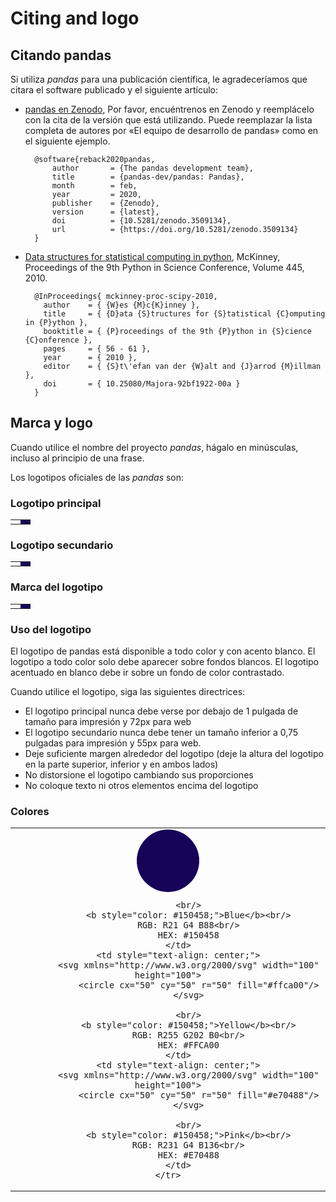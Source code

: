 # Citing and logo

## Citando pandas

Si utiliza _pandas_ para una publicación científica, le agradeceríamos que citara el software publicado y el
siguiente artículo:

- [pandas en Zenodo](https://zenodo.org/search?page=1\&size=20\&q=conceptrecid%3A%223509134%22\&sort=-version\&all_versions=True),
  Por favor, encuéntrenos en Zenodo y reemplácelo con la cita de la versión que está utilizando. Puede reemplazar la lista completa de autores
  por «El equipo de desarrollo de pandas» como en el siguiente ejemplo.

  ```
    @software{reback2020pandas,
        author       = {The pandas development team},
        title        = {pandas-dev/pandas: Pandas},
        month        = feb,
        year         = 2020,
        publisher    = {Zenodo},
        version      = {latest},
        doi          = {10.5281/zenodo.3509134},
        url          = {https://doi.org/10.5281/zenodo.3509134}
    }
  ```

- [Data structures for statistical computing in python](https://conference.scipy.org/proceedings/scipy2010/pdfs/mckinney.pdf),
  McKinney, Proceedings of the 9th Python in Science Conference, Volume 445, 2010.

  ```
    @InProceedings{ mckinney-proc-scipy-2010,
      author    = { {W}es {M}c{K}inney },
      title     = { {D}ata {S}tructures for {S}tatistical {C}omputing in {P}ython },
      booktitle = { {P}roceedings of the 9th {P}ython in {S}cience {C}onference },
      pages     = { 56 - 61 },
      year      = { 2010 },
      editor    = { {S}t\'efan van der {W}alt and {J}arrod {M}illman },
      doi       = { 10.25080/Majora-92bf1922-00a }
    }
  ```

## Marca y logo

Cuando utilice el nombre del proyecto _pandas_, hágalo en minúsculas, incluso al principio de una frase.

Los logotipos oficiales de las _pandas_ son:

### Logotipo principal

<table class="table logo">
    <tbody><tr>
        <td>
            <img alt="" src="{{ base_url }}static/img/pandas.svg"/>
        </td>
        <td style="background-color: #150458">
            <img alt="" src="{{ base_url }}static/img/pandas_white.svg"/>
        </td>
    </tr>
</tbody></table>

### Logotipo secundario

<table class="table logo">
    <tbody><tr>
        <td>
            <img alt="" src="{{ base_url }}static/img/pandas_secondary.svg"/>
        </td>
        <td style="background-color: #150458">
            <img alt="" src="{{ base_url }}static/img/pandas_secondary_white.svg"/>
        </td>
    </tr>
</tbody></table>

### Marca del logotipo

<table class="table logo">
    <tbody><tr>
        <td>
            <img alt="" src="{{ base_url }}static/img/pandas_mark.svg"/>
        </td>
        <td style="background-color: #150458">
            <img alt="" src="{{ base_url }}static/img/pandas_mark_white.svg"/>
        </td>
    </tr>
</tbody></table>

### Uso del logotipo

El logotipo de pandas está disponible a todo color y con acento blanco.
El logotipo a todo color solo debe aparecer sobre fondos blancos.
El logotipo acentuado en blanco debe ir sobre un fondo de color contrastado.

Cuando utilice el logotipo, siga las siguientes directrices:

- El logotipo principal nunca debe verse por debajo de 1 pulgada de tamaño para impresión y 72px para web
- El logotipo secundario nunca debe tener un tamaño inferior a 0,75 pulgadas para impresión y 55px para web.
- Deje suficiente margen alrededor del logotipo (deje la altura del logotipo en la parte superior, inferior y en ambos lados)
- No distorsione el logotipo cambiando sus proporciones
- No coloque texto ni otros elementos encima del logotipo

### Colores

<table class="table">
    <tbody><tr>
        <td style="text-align: center;">
            <svg xmlns="http://www.w3.org/2000/svg" width="100" height="100">
                <circle cx="50" cy="50" r="50" fill="#150458"/>
            </svg>
            
            <br/>
            <b style="color: #150458;">Blue</b><br/>
            RGB: R21 G4 B88<br/>
            HEX: #150458
        </td>
        <td style="text-align: center;">
            <svg xmlns="http://www.w3.org/2000/svg" width="100" height="100">
                <circle cx="50" cy="50" r="50" fill="#ffca00"/>
            </svg>
            
            <br/>
            <b style="color: #150458;">Yellow</b><br/>
            RGB: R255 G202 B0<br/>
            HEX: #FFCA00
        </td>
        <td style="text-align: center;">
            <svg xmlns="http://www.w3.org/2000/svg" width="100" height="100">
                <circle cx="50" cy="50" r="50" fill="#e70488"/>
            </svg>
            
            <br/>
            <b style="color: #150458;">Pink</b><br/>
            RGB: R231 G4 B136<br/>
            HEX: #E70488
        </td>
    </tr>
</tbody></table>
